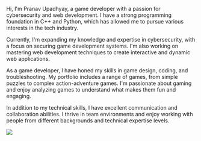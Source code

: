 Hi, I'm Pranav Upadhyay, a game developer with a passion for cybersecurity and web development. I have a strong programming foundation in C++ and Python, which has allowed me to pursue various interests in the tech industry.

Currently, I'm expanding my knowledge and expertise in cybersecurity, with a focus on securing game development systems. I'm also working on mastering web development techniques to create interactive and dynamic web applications.

As a game developer, I have honed my skills in game design, coding, and troubleshooting. My portfolio includes a range of games, from simple puzzles to complex action-adventure games. I'm passionate about gaming and enjoy analyzing games to understand what makes them fun and engaging.

In addition to my technical skills, I have excellent communication and collaboration abilities. I thrive in team environments and enjoy working with people from different backgrounds and technical expertise levels.

![](https://lh3.googleusercontent.com/drive-viewer/AITFw-zxCnsAsPzcdynBHychUnbB130l8mn7zvCUWoAnIUODpfWFELUfnEzyNkoSnsfvKymEB3iQluiadcuDA6IgILIn2To9)
